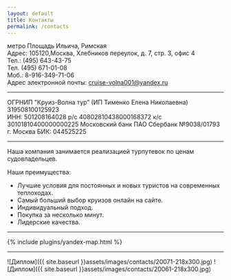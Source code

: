 ```yaml
---
layout: default
title: Контакты
permalink: /contacts
---
```


метро Площадь Ильича, Римская   
Адрес:&nbsp;105120,Москва, Хлебников переулок, д. 7, стр. 3, офис 4   
Тел.:&nbsp;(495) 643-43-75   
Тел. (495) 671-01-08   
Моб.:&nbsp;8-916-349-71-06   
Адрес электронной почты:&nbsp;[cruise-volna001@yandex.ru](mailto:cruise-volna001@yandex.ru)

*****

ОГРНИП "Круиз-Волна тур” (ИП Тименко Елена Николаевна) 319508100125923  
ИНН: 501208164028
р/с 40802810438000168372
к/с 30101810400000000225
Московский банк ПАО Сбербанк №9038/01793 г. Москва
БИК: 044525225  

*****
Наша компания занимается реализацией турпутевок по ценам судовладельцев.  

Наши преимущества:
* Лучшие условия для постоянных и новых туристов на современных теплоходах.
* Самый больший выбор круизов онлайн на сайте.
* Индивидуальный подход.
* Покупка за несколько минут.
* Лидерские качества.

*****

{% include plugins/yandex-map.html %}

******

![Диплом]({{ site.baseurl }}assets/images/contacts/20071-218x300.jpg)
![Диплом]({{ site.baseurl }}assets/images/contacts/20061-218x300.jpg)
